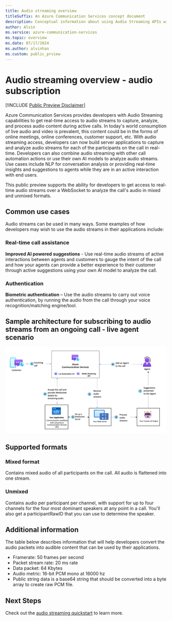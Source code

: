 ```yaml
---
title: Audio streaming overview
titleSuffix: An Azure Communication Services concept document
description: Conceptual information about using Audio Streaming APIs with Call Automation.
author: Alvin
ms.service: azure-communication-services
ms.topic: overview
ms.date: 07/17/2024
ms.author: alvinhan
ms.custom: public_prview
---
```


# Audio streaming overview - audio subscription

[!INCLUDE [Public Preview Disclaimer](../../includes/public-preview-include-document.md)]

Azure Communication Services provides developers with Audio Streaming capabilities to get real-time access to audio streams to capture, analyze, and process audio content during active calls. In today's world consumption of live audio and video is prevalent, this content could be in the forms of online meetings, online conferences, customer support, etc.  With audio streaming access, developers can now build server applications to capture and analyze audio streams for each of the participants on the call in real-time. Developers can also combine audio streaming with other call automation actions or use their own AI models to analyze audio streams. Use cases include NLP for conversation analysis or providing real-time insights and suggestions to agents while they are in an active interaction with end users. 

This public preview supports the ability for developers to get access to real-time audio streams over a WebSocket to analyze the call's audio in mixed and unmixed formats.

## Common use cases
Audio streams can be used in many ways. Some examples of how developers may wish to use the audio streams in their applications include:

### Real-time call assistance

**Improved AI powered suggestions** - Use real-time audio streams of active interactions between agents and customers to gauge the intent of the call and how your agents can provide a better experience to their customer through active suggestions using your own AI model to analyze the call.

### Authentication

**Biometric authentication** – Use the audio streams to carry out voice authentication, by running the audio from the call through your voice recognition/matching engine/tool.

## Sample architecture for subscribing to audio streams from an ongoing call - live agent scenario

[![Screenshot of architecture diagram for audio streaming.](./media/audio-streaming-diagram.png)](./media/audio-streaming-diagram.png#lightbox)

## Supported formats

### Mixed format
Contains mixed audio of all participants on the call.  All audio is flattened into one stream.
	
### Unmixed
Contains audio per participant per channel, with support for up to four channels for the four most dominant speakers at any point in a call. You'll also get a participantRawID that you can use to determine the speaker. 

## Additional information
The table below describes information that will help developers convert the audio packets into audible content that can be used by their applications.
- Framerate: 50 frames per second
- Packet stream rate: 20 ms rate
- Data packet: 64 Kbytes
- Audio metric: 16-bit PCM mono at 16000 hz
- Public string data is a base64 string that should be converted into a byte array to create raw PCM file.

## Next Steps
Check out the [audio streaming quickstart](../../how-tos/call-automation/audio-streaming-quickstart.md) to learn more.
